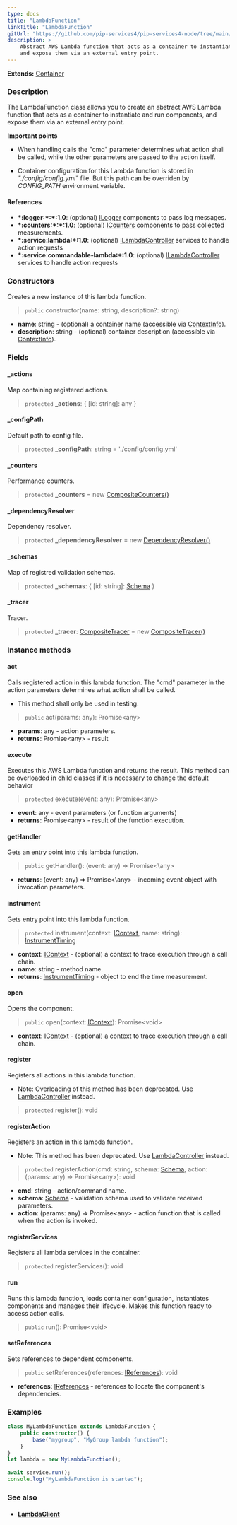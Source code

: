 ```yaml
---
type: docs
title: "LambdaFunction"
linkTitle: "LambdaFunction"
gitUrl: "https://github.com/pip-services4/pip-services4-node/tree/main/pip-services4-aws-node"
description: >
    Abstract AWS Lambda function that acts as a container to instantiate and run components, 
    and expose them via an external entry point. 
---
```


**Extends:** [Container](../../../container/containers/container)

### Description
The LambdaFunction class allows you to create an abstract AWS Lambda function that acts as a container to instantiate and run components, and expose them via an external entry point.

**Important points**

- When handling calls the "cmd" parameter determines what action shall be called, while the other parameters are passed to the action itself.

- Container configuration for this Lambda function is stored in *"./config/config.yml"* file. But this path can be overriden by *CONFIG_PATH* environment variable.


#### References
- **\*:logger:\*:\*:1.0**: (optional) [ILogger](../../../observability/log/ilogger) components to pass log messages.
- **\*:counters:\*:\*:1.0**: (optional) [ICounters](../../../observability/count/icounters) components to pass collected measurements.
- **\*:service:lambda:\*:1.0**: (optional) [ILambdaController](../../controllers/ilambda_controller) services to handle action requests
- **\*:service:commandable-lambda:\*:1.0**: (optional) [ILambdaController](../../controllers/ilambda_controller) services to handle action requests

### Constructors
Creates a new instance of this lambda function.

> `public` constructor(name: string, description?: string)

- **name**: string - (optional) a container name (accessible via [ContextInfo](../../../components/context/context_info)).
- **description**: string - (optional) container description (accessible via [ContextInfo](../../../components/context/context_info)).

### Fields

<span class="hide-title-link">

#### _actions
Map containing registered actions.
> `protected` **_actions**: { [id: string]: any }

#### _configPath
Default path to config file.
> `protected` **_configPath**: string = './config/config.yml'

#### _counters
Performance counters.
> `protected` **_counters** = new [CompositeCounters()](../../../observability/count/composite_counters)

#### _dependencyResolver
Dependency resolver.
> `protected` **_dependencyResolver** = new [DependencyResolver()](../../../components/refer/dependency_resolver)

#### _schemas
Map of registred validation schemas.
> `protected` **_schemas**: { [id: string]: [Schema](../../../data/validate/schema) }

#### _tracer
Tracer.
> `protected` **_tracer**: [CompositeTracer](../../../observability/trace/composite_tracer) = new [CompositeTracer()](../../../observability/trace/composite_tracer)


</span>


### Instance methods

#### act
Calls registered action in this lambda function.
The "cmd" parameter in the action parameters determines
what action shall be called.

- This method shall only be used in testing.

> `public` act(params: any): Promise\<any\>

- **params**: any - action parameters.
- **returns**: Promise\<any\> - result

#### execute
Executes this AWS Lambda function and returns the result.
This method can be overloaded in child classes
if it is necessary to change the default behavior

> `protected` execute(event: any): Promise\<any\>

- **event**: any - event parameters (or function arguments)
- **returns**: Promise\<any\> - result of the function execution.

#### getHandler
Gets an entry point into this lambda function.

> `public` getHandler(): (event: any) => Promise<\any\>

- **returns**: (event: any) => Promise<\any\> - incoming event object with invocation parameters.

#### instrument
Gets entry point into this lambda function.

> `protected` instrument(context: [IContext](../../../components/context/icontext), name: string): [InstrumentTiming](../../../rpc/trace/instrument_timing)

- **context**: [IContext](../../../components/context/icontext) - (optional) a context to trace execution through a call chain.
- **name**: string - method name.
- **returns**: [InstrumentTiming](../../../rpc/trace/instrument_timing) - object to end the time measurement.

#### open
Opens the component.

> `public` open(context: [IContext](../../../components/context/icontext)): Promise\<void\>

- **context**: [IContext](../../../components/context/icontext) - (optional) a context to trace execution through a call chain.

#### register
Registers all actions in this lambda function.

- Note: Overloading of this method has been deprecated. Use [LambdaController](../../controllers/lambda_controller) instead.

> `protected` register(): void 


#### registerAction
Registers an action in this lambda function.
 
- Note: This method has been deprecated. Use [LambdaController](../../controllers/lambda_controller) instead.

> `protected` registerAction(cmd: string, schema: [Schema](../../../data/validate/schema), action: (params: any) => Promise\<any\>): void

- **cmd**: string - action/command name.
- **schema**: [Schema](../../../data/validate/schema) - validation schema used to validate received parameters.
- **action**: (params: any) => Promise\<any\> - action function that is called when the action is invoked.


#### registerServices
Registers all lambda services in the container.

> `protected` registerServices(): void


#### run
Runs this lambda function, loads container configuration,
instantiates components and manages their lifecycle.
Makes this function ready to access action calls.

> `public` run(): Promise\<void\> 


#### setReferences
Sets references to dependent components.

> `public` setReferences(references: [IReferences](../../../components/refer/ireferences)): void

- **references**: [IReferences](../../../components/refer/ireferences) - references to locate the component's dependencies.



### Examples

```typescript
class MyLambdaFunction extends LambdaFunction {
    public constructor() {
        base("mygroup", "MyGroup lambda function");
    }
}
let lambda = new MyLambdaFunction();
 
await service.run();
console.log("MyLambdaFunction is started");
```

### See also
- #### [LambdaClient](../../clients/lambda_client)
